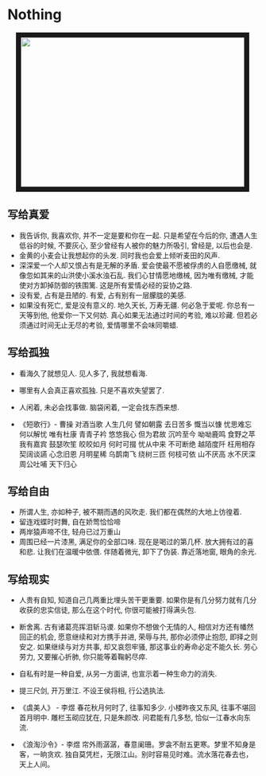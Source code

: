 # Nothing



<p align="center">
<img src="./profile/profile1.jpeg" width="450" height="300" border="10">
 </p>




## 写给真爱

- 我告诉你, 我喜欢你, 并不一定是要和你在一起. 只是希望在今后的你, 遭遇人生低谷的时候, 不要灰心, 至少曾经有人被你的魅力所吸引, 曾经是, 以后也会是.
- 金黄的小麦会让我想起你的头发. 同时我也会爱上倾听麦田的风声.
- 深深爱一个人却又恨占有是无解的矛盾. 爱会使最不愿被俘虏的人自愿缴械, 就像忽如其来的山洪使小溪水浊石乱. 我们心甘情愿地缴械, 因为唯有缴械, 才能使对方卸掉防御的铁围篱. 这是所有爱情必经的妥协之路.
- 没有爱, 占有是丑陋的. 有爱, 占有别有一层朦胧的美感.
- 如果没有死亡, 爱是没有意义的. 地久天长, 万寿无疆. 何必急于爱呢. 你总有一天等到他, 他爱你一下又何妨. 真心如果无法通过时间的考验, 难以珍藏. 但若必须通过时间无止无尽的考验, 爱情哪里不会味同嚼蜡.



## 写给孤独

- 看海久了就想见人. 见人多了, 我就想看海.

- 哪里有人会真正喜欢孤独. 只是不喜欢失望罢了.
- 人闲着, 未必会找事做. 脑袋闲着, 一定会找东西来想.
- 《短歌行》- 曹操
对酒当歌 人生几何
譬如朝露 去日苦多
慨当以慷 忧思难忘
何以解忧 唯有杜康
青青子衿 悠悠我心
但为君故 沉吟至今
呦呦鹿鸣 食野之苹
我有嘉宾 鼓瑟吹笙
皎皎如月 何时可掇
忧从中来 不可断绝
越陌度阡 枉用相存
契阔谈讌 心念旧恩
月明星稀 乌鹊南飞
绕树三匝 何枝可依
山不厌高 水不厌深
周公吐哺 天下归心


## 写给自由

- 所谓人生, 亦如种子, 被不期而遇的风吹走. 我们都在偶然的大地上彷徨着.
- 留连戏蝶时时舞, 自在娇莺恰恰啼
- 两岸猿声啼不住, 轻舟已过万重山
- 周围已经一片漆黑, 满足你的全部口味. 现在是喝过的第几杯. 放大拥有过的喜和悲. 让我们在温暖中依偎. 伴随着微光, 卸下了伪装. 靠近落地窗, 眼角的余光.



## 写给现实

- 人贵有自知, 知道自己几两重比埋头苦干更重要. 如果你是有几分努力就有几分收获的忠实信徒, 那么在这个时代, 你很可能被打得满头包.

- 断舍离. 古有诸葛亮挥泪斩马谡. 如果你不想做个无情的人, 相信对方还有幡然回正的机会, 愿意继续和对方携手并进, 荣辱与共, 那你必须停止抱怨, 即择之则安之. 如果继续与对方共事, 却又哀怨牢骚, 那这事业的寿命必定不能久长. 劳心劳力, 又要摧心折肺, 你只能等着鞠躬尽瘁.
- 自私有时是一种自爱, 从另一方面讲, 也宣示着一种生命力的消失.

- 提三尺剑, 开万里江. 不设王侯将相, 行公选执法.

- 《虞美人》 - 李煜 春花秋月何时了, 往事知多少. 小楼昨夜又东风, 往事不堪回首月明中. 雕栏玉砌应犹在, 只是朱颜改. 问君能有几多愁, 恰似一江春水向东流.
- 《浪淘沙令》- 李煜 帘外雨潺潺，春意阑珊。罗衾不耐五更寒。梦里不知身是客，一晌贪欢. 独自莫凭栏，无限江山。别时容易见时难。流水落花春去也，天上人间。

